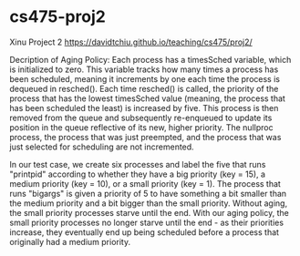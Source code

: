 # cs475-proj2

Xinu Project 2
https://davidtchiu.github.io/teaching/cs475/proj2/

Decription of Aging Policy: Each process has a timesSched variable, which is initialized to zero. This variable tracks how many times a process has been scheduled, meaning it increments by one each time the process is dequeued in resched(). Each time resched() is called, the priority of the process that has the lowest timesSched value (meaning, the process that has been scheduled the least) is increased by five. This process is then removed from the queue and subsequently re-enqueued to update its position in the queue reflective of its new, higher priority. The nullproc process, the process that was just preempted, and the process that was just selected for scheduling are not incremented.

In our test case, we create six processes and label the five that runs "printpid" according to whether they have a big priority (key = 15), a medium priority (key = 10), or a small priority (key = 1). The process that runs "bigargs" is given a priority of 5 to have something a bit smaller than the medium priority and a bit bigger than the small priority. Without aging, the small priority processes starve until the end. With our aging policy, the small priority processes no longer starve until the end - as their priorities increase, they eventually end up being scheduled before a process that originally had a medium priority.